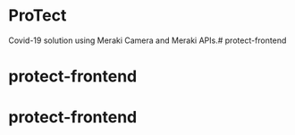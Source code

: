# ProTect

Covid-19 solution using Meraki Camera and Meraki APIs.# protect-frontend
# protect-frontend
# protect-frontend

